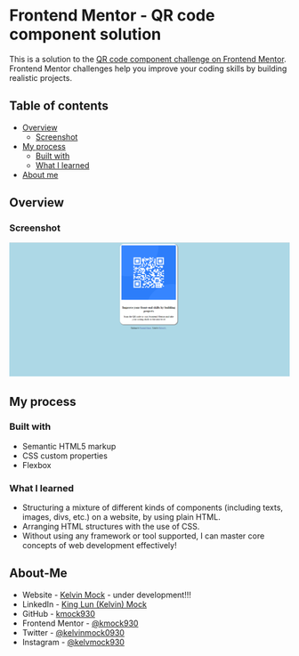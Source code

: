 # Frontend Mentor - QR code component solution

This is a solution to the [QR code component challenge on Frontend Mentor](https://www.frontendmentor.io/challenges/qr-code-component-iux_sIO_H). Frontend Mentor challenges help you improve your coding skills by building realistic projects. 

## Table of contents

- [Overview](#overview)
  - [Screenshot](#screenshot)
- [My process](#my-process)
  - [Built with](#built-with)
  - [What I learned](#what-i-learned)
- [About me](#About-Me)

## Overview

### Screenshot

![Screenshot of my product site](screenshot.png)

## My process

### Built with

- Semantic HTML5 markup
- CSS custom properties
- Flexbox

### What I learned

- Structuring a mixture of different kinds of components (including texts, images, divs, etc.) on a website, by using plain HTML. 
- Arranging HTML structures with the use of CSS. 
- Without using any framework or tool supported, I can master core concepts of web development effectively! 

## About-Me

- Website - [Kelvin Mock](https://kmock930.github.io/) - under development!!!
- LinkedIn - [King Lun (Kelvin) Mock](https://www.linkedin.com/in/king-lun-kelvin-mock-548666173/)
- GitHub - [kmock930](https://github.com/kmock930)
- Frontend Mentor - [@kmock930](https://www.frontendmentor.io/profile/kmock930)
- Twitter - [@kelvinmock0930](https://twitter.com/kelvinmock0930)
- Instagram - [@kelvmock930](https://www.instagram.com/kelvmock930/)